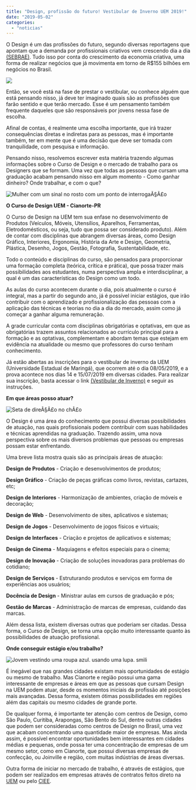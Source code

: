 ```yaml
---
title: "Design, profissão do futuro! Vestibular de Inverno UEM 2019!"
date: "2019-05-02"
categories: 
  - "noticias"
---
```




O Design é um das profissões do futuro, segundo diversas reportagens que apontam que a demanda por profissionais criativos vem crescendo dia a dia [(SEBRAE)](https://m.sebrae.com.br/sites/PortalSebrae/segmentos/economia_criativa/como-o-sebrae-atua-no-segmento-de-economia-criativa,47e0523726a3c510VgnVCM1000004c00210aRCRD). Tudo isso por conta do crescimento da economia criativa, uma forma de realizar negócios que já movimenta em torno de R$155 bilhões em negócios no Brasil.

<!--more-->

![](/img/antigo/2019/04/15240-Convertido-632x225.jpg)


Então, se você está na fase de prestar o vestibular, ou conhece alguém que está pensando nisso, já deve ter imaginado quais são as profissões que farão sentido e que terão mercado. Esse é um pensamento também frequente daqueles que são responsáveis por jovens nessa fase de escolha.

Afinal de contas, é realmente uma escolha importante, que irá trazer consequências diretas e indiretas para as pessoas, mas é importante também, ter em mente que é uma decisão que deve ser tomada com tranquilidade, com pesquisa e informação.

Pensando nisso, resolvemos escrever esta matéria trazendo algumas informações sobre o Curso de Design e o mercado de trabalho para os Designers que se formam. Uma vez que todas as pessoas que cursam uma graduação acabam pensando nisso em algum momento - Como ganhar dinheiro? Onde trabalhar, e com o que?

![Mulher com um sinal no rosto com um ponto de interrogaÃ§Ã£o](https://image.freepik.com/fotos-gratis/mulher-com-um-sinal-no-rosto-com-um-ponto-de-interrogacao_1134-555.jpg)

**O Curso de Design UEM - Cianorte-PR**

O Curso de Design na UEM tem sua enfase no desenvolvimento de Produtos (Veículos, Móveis, Utensílios, Aparelhos, Ferramentas, Eletrodomésticos, ou seja, tudo que possa ser considerado produto). Além de contar com disciplinas que abrangem diversas áreas, como Design Gráfico, Interiores, Ergonomia, História da Arte e Design, Geometria, Plástica, Desenho, Jogos, Gestão, Fotografia, Sustentabilidade, etc.

Todo o conteúdo e disciplinas do curso, são pensados para proporcionar uma formação completa (teórica, crítica e prática), que possa trazer mais possibilidades aos estudantes, numa perspectiva ampla e interdisciplinar, a qual é um das características do Design como um todo.

As aulas do curso acontecem durante o dia, pois atualmente o curso é integral, mas a partir do segundo ano, já é possível iniciar estágios, que irão contribuir com o aprendizado e profissionalização das pessoas com a aplicação das técnicas e teorias no dia a dia do mercado, assim como já começar a ganhar alguma remuneração.

A grade curricular conta com disciplinas obrigatórias e optativas, em que as obrigatórias trazem assuntos relacionados ao currículo principal para a formação e as optativas, complementam e abordam temas que estejam em evidência na atualidade ou mesmo que professores do curso tenham conhecimento.

Já estão abertas as inscrições para o vestibular de inverno da UEM (Universidade Estadual de Maringá), que ocorrem até o dia 08/05/2019, e a prova acontece nos dias 14 e 15/07/2019 em diversas cidades. Para realizar sua inscrição, basta acessar o link [(Vestibular de Inverno)](http://www.vestibular.uem.br/) e seguir as instruções.

**Em que áreas posso atuar?**

![Seta de direÃ§Ã£o no chÃ£o](https://image.freepik.com/fotos-gratis/seta-de-direcao-no-chao_53876-15072.jpg)

O Design é uma área do conhecimento que possui diversas possibilidades de atuação, nas quais profissionais podem contribuir com suas habilidades e técnicas aprendidas na graduação. Trazendo assim, uma nova perspectiva sobre os mais diversos problemas que pessoas ou empresas possam estar enfrentando.

Uma breve lista mostra quais são as principais áreas de atuação:

**Design de Produtos** - Criação e desenvolvimentos de produtos;

**Design Gráfico** - Criação de peças gráficas como livros, revistas, cartazes, etc;

**Design de Interiores** - Harmonização de ambientes, criação de móveis e decoração;

**Design de Web** - Desenvolvimento de sites, aplicativos e sistemas;

**Design de Jogos** - Desenvolvimento de jogos físicos e virtuais;

**Design de Interfaces** - Criação e projetos de aplicativos e sistemas;

**Design de Cinema** - Maquiagens e efeitos especiais para o cinema;

**Design de Inovação** - Criação de soluções inovadoras para problemas do cotidiano;

**Design de Serviços** - Estruturando produtos e serviços em forma de experiências aos usuários;

**Docência de Design** - Ministrar aulas em cursos de graduação e pós;

**Gestão de Marcas** - Administração de marcas de empresas, cuidando das marcas.

Além dessa lista, existem diversas outras que poderiam ser citadas. Dessa forma, o Curso de Design, se torna uma opção muito interessante quanto às possibilidades de atuação profissional.

**Onde conseguir estágio e/ou trabalho?**

![Jovem vestindo uma roupa azul. usando uma lupa. smili](https://image.freepik.com/fotos-gratis/jovem-vestindo-uma-roupa-azul-usando-uma-lupa-smili_1298-207.jpg)

É inegável que nas grandes cidades existam mais oportunidades de estágio ou mesmo de trabalho. Mas Cianorte e região possui uma gama interessante de empresas e áreas em que as pessoas que cursam Design na UEM podem atuar, desde os momentos iniciais da profissão até posições mais avançadas. Dessa forma, existem ótimas possibilidades em regiões além das capitais ou mesmo cidades de grande porte.

De qualquer forma, é importante ter atenção com centros de Design, como São Paulo, Curitiba, Arapongas, São Bento do Sul, dentre outras cidades que podem ser consideradas como centros de Design no Brasil, uma vez que acabam concentrando uma quantidade maior de empresas. Mas ainda assim, é possível encontrar oportunidades bem interessantes em cidades médias e pequenas, onde possa ter uma concentração de empresas de um mesmo setor, como em Cianorte, que possui diversas empresas de confecção, ou Joinville e região, com muitas indústrias de áreas diversas.

Outra forma de iniciar no mercado de trabalho, é através de estágios, que podem ser realizados em empresas através de contratos feitos direto na [UEM](http://www.pen.uem.br/etg) ou pelo [CIEE](https://www.cieepr.org.br/?gclid=CjwKCAjwqLblBRBYEiwAV3pCJpa2c8wRhHqU1DR-U471VForCJwfKAl0x0AMk0x7p3-T3S-U-PP_tBoCoi8QAvD_BwE).
